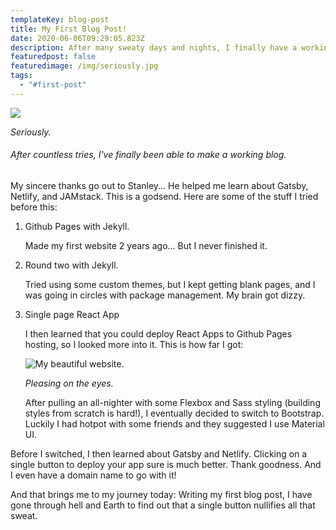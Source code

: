 ```yaml
---
templateKey: blog-post
title: My First Blog Post!
date: 2020-06-06T09:29:05.823Z
description: After many sweaty days and nights, I finally have a working blog. Seriously.
featuredpost: false
featuredimage: /img/seriously.jpg
tags:
  - "#first-post"
---
```

![](/img/seriously.jpg)

*Seriously.*

###### After countless tries, I've finally been able to make a working blog.

My sincere thanks go out to Stanley... He helped me learn about Gatsby, Netlify, and JAMstack. This is a godsend. Here are some of the stuff I tried before this:

1. Github Pages with Jekyll.

   Made my first website 2 years ago... But I never finished it.
2. Round two with Jekyll.

   Tried using some custom themes, but I kept getting blank pages, and I was going in circles with package management. My brain got dizzy.
3. Single page React App

   I then learned that you could deploy React Apps to Github Pages hosting, so I looked more into it. This is how far I got:

   ![My beautiful website.](/img/oldbadwebsite.png "Pleasing on the eyes.")

   *Pleasing on the eyes.*

   After pulling an all-nighter with some Flexbox and Sass styling (building styles from scratch is hard!), I eventually decided to switch to Bootstrap. Luckily I had hotpot with some friends and they suggested I use Material UI.

Before I switched, I then learned about Gatsby and Netlify. Clicking on a single button to deploy your app sure is much better. Thank goodness. And I even have a domain name to go with it!

And that brings me to my journey today: Writing my first blog post, I have gone through hell and Earth to find out that a single button nullifies all that sweat.